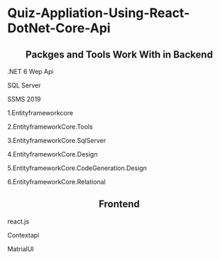 <h1>Quiz-Appliation-Using-React-DotNet-Core-Api</h1>
<h2 align="center"> Packges and Tools Work With in Backend</h2>
<p> .NET 6 Wep Api
<p> SQL Server 
<p>SSMS 2019
<p> 1.Entityframeworkcore
<p> 2.EntityframeworkCore.Tools
<p> 3.EntityframeworkCore.SqlServer
<p> 4.EntityframeworkCore.Design
<p> 5.EntityframeworkCore.CodeGeneration.Design
<p> 6.EntityframeworkCore.Relational
<h2 align="center"> Frontend</h2>
<p>react.js
<p>Contextapi
<p>MatrialUI
